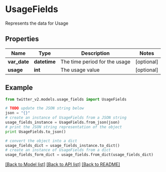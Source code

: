 # UsageFields

Represents the data for Usage

## Properties
Name | Type | Description | Notes
------------ | ------------- | ------------- | -------------
**var_date** | **datetime** | The time period for the usage | [optional] 
**usage** | **int** | The usage value | [optional] 

## Example

```python
from twitter_v2.models.usage_fields import UsageFields

# TODO update the JSON string below
json = "{}"
# create an instance of UsageFields from a JSON string
usage_fields_instance = UsageFields.from_json(json)
# print the JSON string representation of the object
print UsageFields.to_json()

# convert the object into a dict
usage_fields_dict = usage_fields_instance.to_dict()
# create an instance of UsageFields from a dict
usage_fields_form_dict = usage_fields.from_dict(usage_fields_dict)
```
[[Back to Model list]](../README.md#documentation-for-models) [[Back to API list]](../README.md#documentation-for-api-endpoints) [[Back to README]](../README.md)


